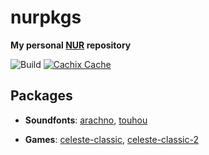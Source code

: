 # nurpkgs

**My personal [NUR](https://github.com/nix-community/NUR) repository**

![Build](https://github.com/mrtnvgr/nurpkgs/workflows/Build/badge.svg)
[![Cachix Cache](https://img.shields.io/badge/cachix-mrtnvgr-blue.svg)](https://mrtnvgr.cachix.org)

## Packages

- **Soundfonts**: [arachno](http://www.arachnosoft.com/main/soundfont.php), [touhou](https://musical-artifacts.com/artifacts/433)

- **Games**: [celeste-classic](https://celesteclassic.github.io/), [celeste-classic-2](https://mattmakesgames.itch.io/celeste-classic-2)
